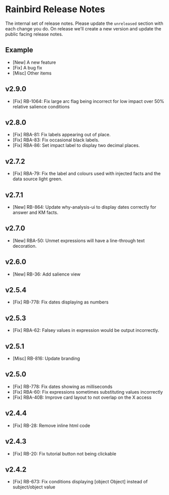# Rainbird Release Notes

The internal set of release notes. Please update the `unreleased` section with
each change you do. On release we'll create a new version and update the public
facing release notes.

## Example

  *  [New] A new feature
  *  [Fix] A bug fix
  * [Misc] Other items

## v2.9.0

  * [Fix] RB-1064: Fix large arc flag being incorrect for low impact over 50% relative salience conditions

## v2.8.0

  * [Fix] RBA-81: Fix labels appearing out of place.
  * [Fix] RBA-83: Fix occasional black labels.
  * [Fix] RBA-86: Set impact label to display two decimal places.

## v2.7.2

  * [Fix] RBA-79: Fix the label and colours used with injected facts and the data source light green.
  
## v2.7.1

  * [New] RB-864: Update why-analysis-ui to display dates correctly for answer and KM facts.

## v2.7.0

  * [New] RBA-50: Unmet expressions will have a line-through text decoration.

## v2.6.0

  * [New] RB-36: Add salience view

## v2.5.4

  * [Fix] RB-778: Fix dates displaying as numbers

## v2.5.3

  * [Fix] RBA-62: Falsey values in expression would be output incorrectly.

## v2.5.1

  * [Misc] RB-816: Update branding

## v2.5.0

  *  [Fix] RB-778: Fix dates showing as milliseconds
  *  [Fix] RBA-60: Fix expressions sometimes substituting values incorrectly
  *  [Fix] RBA-40B: Improve card layout to not overlap on the X access

## v2.4.4

  *  [Fix] RB-28: Remove inline html code

## v2.4.3

  *  [Fix] RB-20: Fix tutorial button not being clickable

## v2.4.2

  *  [Fix] RB-673: Fix conditions displaying [object Object] instead of subject/object value

